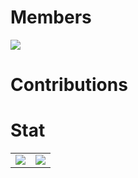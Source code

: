 # Members

<a href="https://github.com/NGcodeX/NGcodeX_Members"><img src="https://raw.githubusercontent.com/NGcodeX/NGcodeX_Members/3f184dc5ed20ce91b6c1ff40a7f29506a097637d/.github/workflows/private/svg/NGcodeXmembers.svg"></a>


# Contributions



# Stat
|  |  |
| -- | -- |
| <img src="https://raw.githubusercontent.com/NGcodeX/NGcodeX_Members/b84edcb99c5d36f5e54b05bb9dba2ebe26fdff3d/.github/workflows/private/svg/NGcodeXchart.svg">  | <img src="https://raw.githubusercontent.com/NGcodeX/NGcodeX_Members/efee8d89b9aa6d2fd4e9c1b70ac98f1c65729cd9/.github/workflows/private/svg/NGcodeXPRISSUES.svg">  |




